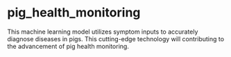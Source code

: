 # pig_health_monitoring
This machine learning model utilizes symptom inputs to accurately diagnose diseases in pigs. This cutting-edge technology will contributing to the advancement of pig health monitoring.
